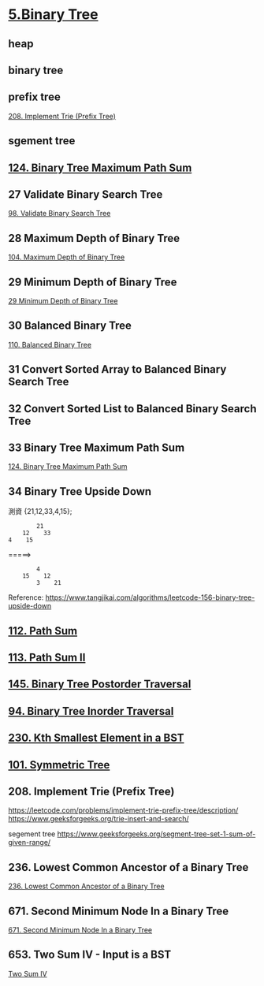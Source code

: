 # [5.Binary Tree](/binaryTree.md)



## heap
## binary tree


## prefix tree
[208. Implement Trie (Prefix Tree)](/questions/ImplementTrie.md)

## sgement tree




## [124. Binary Tree Maximum Path Sum](/questions/BinaryTreeMaximumPathSum.md)

## 27 Validate Binary Search Tree

[98. Validate Binary Search Tree](/questions/ValidateBinarySearchTree.md)


## 28 Maximum Depth of Binary Tree
[104. Maximum Depth of Binary Tree](/questions/MinMaxDepthofBinaryTree.md)


## 29 Minimum Depth of Binary Tree
[29 Minimum Depth of Binary Tree](/questions/MinMaxDepthofBinaryTree.md)

## 30 Balanced Binary Tree

[110. Balanced Binary Tree](/questions/BalancedBinaryTree.md)


## 31 Convert Sorted Array to Balanced Binary Search Tree



## 32 Convert Sorted List to Balanced Binary Search Tree

## 33 Binary Tree Maximum Path Sum
[124. Binary Tree Maximum Path Sum](/questions/BinaryTreeMaximumPathSum.md)

## 34 Binary Tree Upside Down
測資 {21,12,33,4,15}; 
    
            21
        12    33
    4    15        

=====>

            4
        15    12
            3    21
    

Reference:
https://www.tangjikai.com/algorithms/leetcode-156-binary-tree-upside-down


## [112. Path Sum](/questions/PathSum.md)

## [113. Path Sum II](/questions/PathSum.md)

## [145. Binary Tree Postorder Traversal](/questions/TreeTraversal.md)
## [94. Binary Tree Inorder Traversal](/questions/TreeTraversal.md)
## [230. Kth Smallest Element in a BST](/questions/TreeTraversal.md)

## [101. Symmetric Tree](/questions/SymmetricTree.md)

## 208. Implement Trie (Prefix Tree)
https://leetcode.com/problems/implement-trie-prefix-tree/description/
https://www.geeksforgeeks.org/trie-insert-and-search/


segement tree
https://www.geeksforgeeks.org/segment-tree-set-1-sum-of-given-range/

## 236. Lowest Common Ancestor of a Binary Tree
[236. Lowest Common Ancestor of a Binary Tree](/questions/LowestCommonAncestorofaBinaryTree.md)


## 671. Second Minimum Node In a Binary Tree
[671. Second Minimum Node In a Binary Tree](/questions/SecondMinimumNodeInaBinaryTree.md)

## 653. Two Sum IV - Input is a BST
[Two Sum IV](/questions/TwoSumIV.md)


